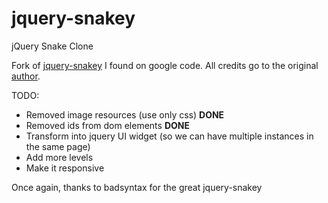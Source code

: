 # jquery-snakey
jQuery Snake Clone

Fork of [jquery-snakey](https://code.google.com/p/jquery-snakey/) I found on google code. All credits go to the original [author](https://code.google.com/p/jquery-snakey/people/detail?u=114706303546858653968).

TODO:
* Removed image resources (use only css) **DONE**
* Removed ids from dom elements **DONE**
* Transform into jquery UI widget (so we can have multiple instances in the same page)
* Add more levels
* Make it responsive


Once again, thanks to badsyntax for the great jquery-snakey
